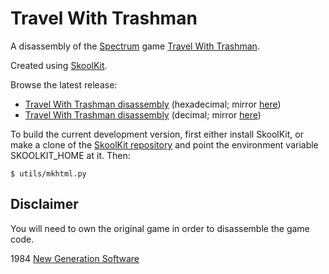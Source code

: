 Travel With Trashman
====================

A disassembly of the [Spectrum](https://en.wikipedia.org/wiki/ZX_Spectrum) game
[Travel With Trashman](https://en.wikipedia.org/wiki/Trashman_(video_game)).

Created using [SkoolKit](https://skoolkit.ca).

Browse the latest release:

* [Travel With Trashman disassembly](https://pobtastic.github.io/twt/) (hexadecimal; mirror [here](http://skoolkit.arcadegeek.co.uk/twt/))
* [Travel With Trashman disassembly](https://pobtastic.github.io/twt/dec/) (decimal; mirror [here](http://skoolkit.arcadegeek.co.uk/twt/dec/))

To build the current development version, first either install SkoolKit, or
make a clone of the [SkoolKit repository](https://github.com/skoolkid/skoolkit)
and point the environment variable SKOOLKIT_HOME at it. Then:

    $ utils/mkhtml.py

Disclaimer
----------

You will need to own the original game in order to disassemble the game code.

1984 [New Generation Software](https://en.wikipedia.org/wiki/New_Generation_Software)
